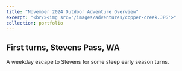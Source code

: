 ```yaml
---
title: "November 2024 Outdoor Adventure Overview"
excerpt: "<br/><img src='/images/adventures/copper-creek.JPG'>"
collection: portfolio
---
```


## First turns, Stevens Pass, WA
A weekday escape to Stevens for some steep early season turns.

